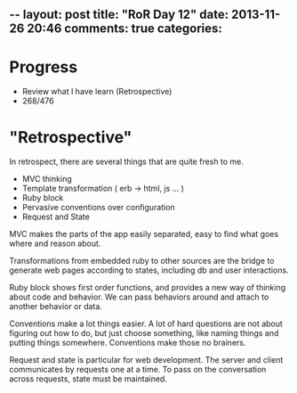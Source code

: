 --
layout: post
title: "RoR Day 12"
date: 2013-11-26 20:46
comments: true
categories: 
---

Progress
=

- Review what I have learn (Retrospective)
- 268/476

"Retrospective"
=
In retrospect, there are several things that are quite fresh to me.

- MVC thinking
- Template transformation ( erb -> html, js ... )
- Ruby block
- Pervasive conventions over configuration
- Request and State

MVC makes the parts of the app easily separated, easy to find what
goes where and reason about. 

Transformations from embedded ruby 
to other sources are the bridge to generate web pages according to
states, including db and user interactions.

Ruby block shows first order functions, and provides a new way of 
thinking about code and behavior. We can pass behaviors around and attach
to another behavior or data.

Conventions make a lot things easier. A lot of hard questions are not
about figuring out how to do, but just choose something, like naming
things and putting things somewhere. Conventions make those no brainers.

Request and state is particular for web development. The server and client
communicates by requests one at a time. To pass on the conversation across 
requests, state must be maintained.


